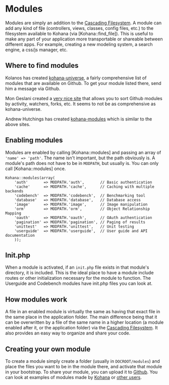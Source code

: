 # Modules

Modules are simply an addition to the [Cascading Filesystem](files). A module can add any kind of file (controllers, views, classes, config files, etc.) to the filesystem available to Kohana (via [Kohana::find_file]). This is useful to make any part of your application more transportable or shareable between different apps. For example, creating a new modeling system, a search engine, a css/js manager, etc.

## Where to find modules

Kolanos has created [kohana-universe](http://github.com/kolanos/kohana-universe/tree/master/modules/), a fairly comprehensive list of modules that are available on Github. To get your module listed there, send him a message via Github.

Mon Geslani created a [very nice site](http://kohana.mongeslani.com/) that allows you to sort Github modules by activity, watchers, forks, etc. It seems to not be as comprehensive as kohana-universe.

Andrew Hutchings has created [kohana-modules](http://www.kohana-modules.com) which is similar to the above sites.

## Enabling modules

Modules are enabled by calling [Kohana::modules] and passing an array of `'name' => 'path'`. The name isn't important, but the path obviously is. A module's path does not have to be in `MODPATH`, but usually is. You can only call [Kohana::modules] once.

    Kohana::modules(array(
        'auth'       => MODPATH.'auth',       // Basic authentication
        'cache'      => MODPATH.'cache',      // Caching with multiple backends
        'codebench'  => MODPATH.'codebench',  // Benchmarking tool
        'database'   => MODPATH.'database',   // Database access
        'image'      => MODPATH.'image',      // Image manipulation
        'orm'        => MODPATH.'orm',        // Object Relationship Mapping
        'oauth'      => MODPATH.'oauth',      // OAuth authentication
        'pagination' => MODPATH.'pagination', // Paging of results
        'unittest'   => MODPATH.'unittest',   // Unit testing
        'userguide'  => MODPATH.'userguide',  // User guide and API documentation
        ));

## Init.php

When a module is activated, if an `init.php` file exists in that module's directory, it is included. This is the ideal place to have a module include routes or other initialization necessary for the module to function. The Userguide and Codebench modules have init.php files you can look at.

## How modules work

A file in an enabled module is virtually the same as having that exact file in the same place in the application folder. The main difference being that it can be overwritten by a file of the same name in a higher location (a module enabled after it, or the application folder) via the [Cascading Filesystem](files). It also provides an easy way to organize and share your code.

## Creating your own module

To create a module simply create a folder (usually in `DOCROOT/modules`) and place the files you want to be in the module there, and activate that module in your bootstrap. To share your module, you can upload it to [Github](http://github.com). You can look at examples of modules made by [Kohana](http://github.com/kohana) or [other users](#where-to-find-modules).